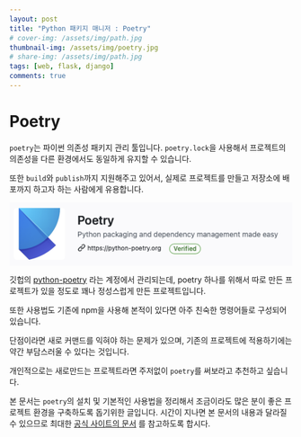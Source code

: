 ```yaml
---
layout: post
title: "Python 패키지 매니저 : Poetry"
# cover-img: /assets/img/path.jpg
thumbnail-img: /assets/img/poetry.jpg
# share-img: /assets/img/path.jpg
tags: [web, flask, django]
comments: true
---
```




# Poetry

 `poetry`는 파이썬 의존성 패키지 관리 툴입니다. `poetry.lock`을 사용해서 프로젝트의 의존성을 다른 환경에서도 동일하게 유지할 수 있습니다.

 또한 `build`와 `publish`까지 지원해주고 있어서, 실제로 프로젝트를 만들고 저장소에 배포까지 하고자 하는 사람에게 유용합니다.

<a href="https://github.com/python-poetry">
    <p align="center">
        <img align="center" src="../assets/img/poetry_github.png"/>
    </p>
</a>

깃헙의 [python-poetry](https://github.com/python-poetry) 라는 계정에서 관리되는데, poetry 하나를 위해서 따로 만든 프로젝트가 있을 정도로 꽤나 정성스럽게 만든 프로젝트입니다.

또한 사용법도 기존에 npm을 사용해 본적이 있다면 아주 친숙한 명령어들로 구성되어 있습니다.

단점이라면 새로 커맨드를 익혀야 하는 문제가 있으며, 기존의 프로젝트에 적용하기에는 약간 부담스러울 수 있다는 것입니다.

개인적으로는 새로만드는 프로젝트라면 주저없이 `poetry`를 써보라고 추천하고 싶습니다.

본 문서는 `poetry`의 설치 및 기본적인 사용법을 정리해서 조금이라도 많은 분이 좋은 프로젝트 환경을 구축하도록 돕기위한 글입니다. 시간이 지나면 본 문서의 내용과 달라질 수 있으므로 최대한 [공식 사이트의 문서](https://python-poetry.org/docs) 를 참고하도록 합시다.
